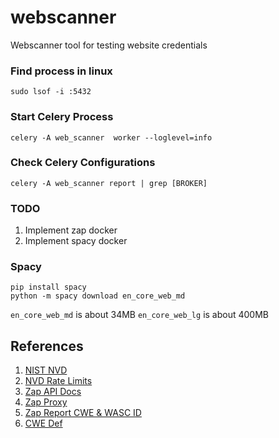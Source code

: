 # webscanner
Webscanner tool for testing website credentials

### Find process in linux
```
sudo lsof -i :5432
```

### Start Celery Process
```
celery -A web_scanner  worker --loglevel=info
```

### Check Celery Configurations
```
celery -A web_scanner report | grep [BROKER]
```

### TODO
1. Implement zap docker
2. Implement spacy docker

### Spacy
```
pip install spacy
python -m spacy download en_core_web_md 
```
`en_core_web_md` is about 34MB
`en_core_web_lg` is about 400MB

## References
1. [NIST NVD](https://nvd.nist.gov/developers/vulnerabilities)
2. [NVD Rate Limits](https://nvd.nist.gov/developers/start-here)
3. [Zap API Docs](https://www.zaproxy.org/docs/api/?python)
4. [Zap Proxy](https://pypi.org/project/zaproxy/)
5. [Zap Report CWE & WASC ID](https://groups.google.com/g/zaproxy-users/c/gD0d44bGeB8)
6. [CWE Def](https://cwe.mitre.org/)